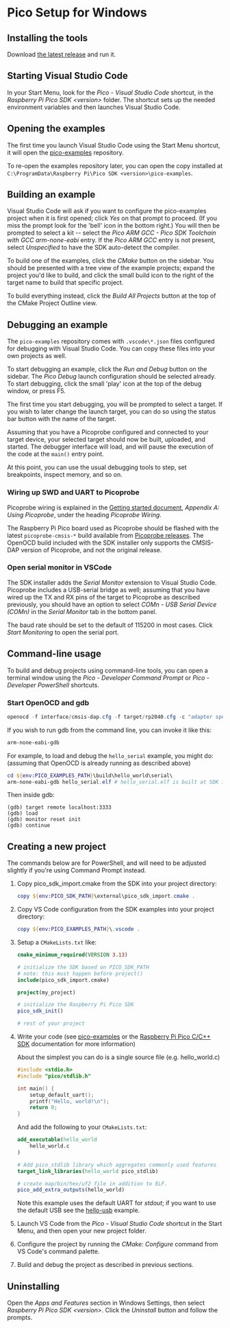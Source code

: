 # Pico Setup for Windows

## Installing the tools

Download [the latest release](https://github.com/raspberrypi/pico-setup-windows/releases/latest/download/pico-setup-windows-x64-standalone.exe) and run it.

## Starting Visual Studio Code

In your Start Menu, look for the _Pico - Visual Studio Code_ shortcut, in the _Raspberry Pi Pico SDK &lt;version&gt;_ folder. The shortcut sets up the needed environment variables and then launches Visual Studio Code.

## Opening the examples

The first time you launch Visual Studio Code using the Start Menu shortcut, it will open the [pico-examples](https://github.com/raspberrypi/pico-examples) repository.

To re-open the examples repository later, you can open the copy installed at `C:\ProgramData\Raspberry Pi\Pico SDK <version>\pico-examples`.

## Building an example

Visual Studio Code will ask if you want to configure the pico-examples project when it is first opened; click _Yes_ on that prompt to proceed. (If you miss the prompt look for the 'bell' icon in the bottom right.) You will then be prompted to select a kit -- select the _Pico ARM GCC - Pico SDK Toolchain with GCC arm-none-eabi_ entry. If the _Pico ARM GCC_ entry is not present, select _Unspecified_ to have the SDK auto-detect the compiler.

To build one of the examples, click the _CMake_ button on the sidebar. You should be presented with a tree view of the example projects; expand the project you'd like to build, and click the small build icon to the right of the target name to build that specific project.

To build everything instead, click the _Build All Projects_ button at the top of the CMake Project Outline view.

## Debugging an example

The `pico-examples` repository comes with `.vscode\*.json` files configured for debugging with Visual Studio Code. You can copy these files into your own projects as well.

To start debugging an example, click the _Run and Debug_ button on the sidebar. The _Pico Debug_ launch configuration should be selected already. To start debugging, click the small 'play' icon at the top of the debug window, or press F5.

The first time you start debugging, you will be prompted to select a target. If you wish to later change the launch target, you can do so using the status bar button with the name of the target.

Assuming that you have a Picoprobe configured and connected to your target device, your selected target should now be built, uploaded, and started. The debugger interface will load, and will pause the execution of the code at the `main()` entry point.

At this point, you can use the usual debugging tools to step, set breakpoints, inspect memory, and so on.

### Wiring up SWD and UART to Picoprobe

Picoprobe wiring is explained in the [Getting started document](https://datasheets.raspberrypi.com/pico/getting-started-with-pico.pdf), _Appendix A: Using Picoprobe_, under the heading _Picoprobe Wiring_.

The Raspberry Pi Pico board used as Picoprobe should be flashed with the latest `picoprobe-cmsis-*` build available from [Picoprobe releases](https://github.com/raspberrypi/picoprobe/releases). The OpenOCD build included with the SDK installer only supports the CMSIS-DAP version of Picoprobe, and not the original release.

### Open serial monitor in VSCode

The SDK installer adds the _Serial Monitor_ extension to Visual Studio Code. Picoprobe includes a USB-serial bridge as well; assuming that you have wired up the TX and RX pins of the target to Picoprobe as described previously, you should have an option to select _COMn - USB Serial Device (COMn)_ in the _Serial Monitor_ tab in the bottom panel.

The baud rate should be set to the default of 115200 in most cases. Click _Start Monitoring_ to open the serial port.

## Command-line usage

To build and debug projects using command-line tools, you can open a terminal window using the _Pico - Developer Command Prompt_ or _Pico - Developer PowerShell_ shortcuts.

### Start OpenOCD and gdb

```powershell
openocd -f interface/cmsis-dap.cfg -f target/rp2040.cfg -c "adapter speed 5000"
```

If you wish to run gdb from the command line, you can invoke it like this:

```powershell
arm-none-eabi-gdb
```

For example, to load and debug the `hello_serial` example, you might do: (assuming that OpenOCD is already running as described above)

```powershell
cd ${env:PICO_EXAMPLES_PATH}\build\hello_world\serial\
arm-none-eabi-gdb hello_serial.elf # hello_serial.elf is built at SDK install time by pico-setup.cmd
```

Then inside gdb:

```
(gdb) target remote localhost:3333
(gdb) load
(gdb) monitor reset init
(gdb) continue
```

## Creating a new project

The commands below are for PowerShell, and will need to be adjusted slightly if you're using Command Prompt instead.

1. Copy pico_sdk_import.cmake from the SDK into your project directory:
   ```powershell
   copy ${env:PICO_SDK_PATH}\external\pico_sdk_import.cmake .
   ```
1. Copy VS Code configuration from the SDK examples into your project directory:
   ```powershell
   copy ${env:PICO_EXAMPLES_PATH}\.vscode .
   ```
1. Setup a `CMakeLists.txt` like:

   ```cmake
   cmake_minimum_required(VERSION 3.13)

   # initialize the SDK based on PICO_SDK_PATH
   # note: this must happen before project()
   include(pico_sdk_import.cmake)

   project(my_project)

   # initialize the Raspberry Pi Pico SDK
   pico_sdk_init()

   # rest of your project

   ```
1. Write your code (see [pico-examples](https://github.com/raspberrypi/pico-examples) or the [Raspberry Pi Pico C/C++ SDK](https://rptl.io/pico-c-sdk) documentation for more information)

   About the simplest you can do is a single source file (e.g. hello_world.c)

   ```c
   #include <stdio.h>
   #include "pico/stdlib.h"

   int main() {
       setup_default_uart();
       printf("Hello, world!\n");
       return 0;
   }
   ```
   And add the following to your `CMakeLists.txt`:

   ```cmake
   add_executable(hello_world
       hello_world.c
   )

   # Add pico_stdlib library which aggregates commonly used features
   target_link_libraries(hello_world pico_stdlib)

   # create map/bin/hex/uf2 file in addition to ELF.
   pico_add_extra_outputs(hello_world)
   ```

   Note this example uses the default UART for _stdout_;
   if you want to use the default USB see the [hello-usb](https://github.com/raspberrypi/pico-examples/tree/master/hello_world/usb) example.


1. Launch VS Code from the _Pico - Visual Studio Code_ shortcut in the Start Menu, and then open your new project folder.

1. Configure the project by running the _CMake: Configure_ command from VS Code's command palette.

1. Build and debug the project as described in previous sections.

## Uninstalling

Open the _Apps and Features_ section in Windows Settings, then select _Raspberry Pi Pico SDK &lt;version&gt;_. Click the _Uninstall_ button and follow the prompts.
